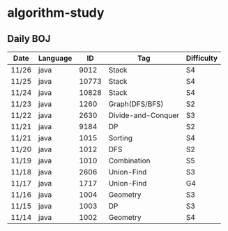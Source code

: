 # algorithm-study

## Daily BOJ
| Date | Language | ID | Tag | Difficulty |
|------|---|---|---|---|
| 11/26 | java | 9012 | Stack | S4 |
| 11/25 | java | 10773 | Stack | S4 |
| 11/24 | java | 10828 | Stack | S4 |
| 11/23 | java | 1260 | Graph(DFS/BFS) | S2 |
| 11/22 | java | 2630 | Divide-and-Conquer | S3 |
| 11/21 | java | 9184 | DP | S2 |
| 11/21 | java | 1015 | Sorting | S4 |
| 11/20 | java | 1012 | DFS | S2 |
| 11/19 | java | 1010 | Combination | S5 |
| 11/18 | java | 2606 | Union-Find | S3 |
| 11/17 | java | 1717 | Union-Find | G4 |
| 11/16 | java | 1004 | Geometry | S3 |
| 11/15 | java | 1003 | DP | S3 |
| 11/14 | java | 1002 | Geometry | S4 |